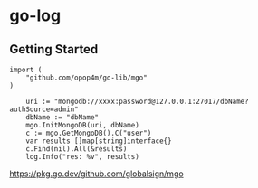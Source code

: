 # go-log

## Getting Started

```
import (
    "github.com/opop4m/go-lib/mgo"
)

    uri := "mongodb://xxxx:password@127.0.0.1:27017/dbName?authSource=admin"
	dbName := "dbName"
	mgo.InitMongoDB(uri, dbName)
	c := mgo.GetMongoDB().C("user")
	var results []map[string]interface{}
	c.Find(nil).All(&results)
	log.Info("res: %v", results)
```

https://pkg.go.dev/github.com/globalsign/mgo